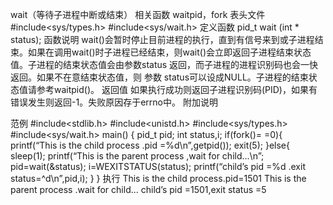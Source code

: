 wait（等待子进程中断或结束）
相关函数
waitpid，fork
表头文件
#include<sys/types.h>
#include<sys/wait.h>
定义函数
pid_t wait (int * status);
函数说明
wait()会暂时停止目前进程的执行，直到有信号来到或子进程结束。如果在调用wait()时子进程已经结束，则wait()会立即返回子进程结束状态值。子进程的结束状态值会由参数status 返回，而子进程的进程识别码也会一快返回。如果不在意结束状态值，则
参数
status可以设成NULL。子进程的结束状态值请参考waitpid()。
返回值
如果执行成功则返回子进程识别码(PID)，如果有错误发生则返回-1。失败原因存于errno中。
附加说明

范例
#include<stdlib.h>
#include<unistd.h>
#include<sys/types.h>
#include<sys/wait.h>
main()
{
pid_t pid;
int status,i;
if(fork()= =0){
printf(“This is the child process .pid =%d\n”,getpid());
exit(5);
}else{
sleep(1);
printf(“This is the parent process ,wait for child...\n”;
pid=wait(&status);
i=WEXITSTATUS(status);
printf(“child’s pid =%d .exit status=^d\n”,pid,i);
}
}
执行
This is the child process.pid=1501
This is the parent process .wait for child...
child’s pid =1501,exit status =5